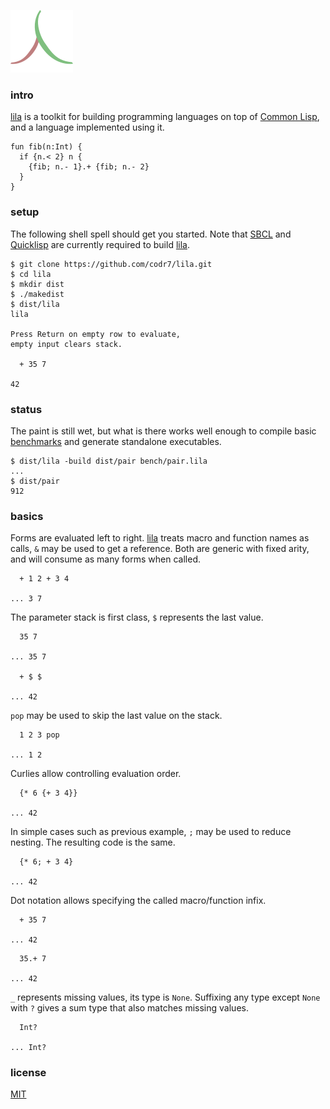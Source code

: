 ![Logo](logo.png)

### intro
[lila](https://github.com/codr7/lila) is a toolkit for building programming languages on top of [Common Lisp](http://www.lispworks.com/documentation/HyperSpec/Front/), and a language implemented using it.

```
fun fib(n:Int) {
  if {n.< 2} n {
    {fib; n.- 1}.+ {fib; n.- 2}
  }
}
```

### setup
The following shell spell should get you started. Note that [SBCL](http://www.sbcl.org/) and [Quicklisp](https://www.quicklisp.org/beta/) are currently required to build [lila](https://github.com/codr7/lila).

```
$ git clone https://github.com/codr7/lila.git
$ cd lila
$ mkdir dist
$ ./makedist
$ dist/lila
lila

Press Return on empty row to evaluate,
empty input clears stack.

  + 35 7

42
```

### status
The paint is still wet, but what is there works well enough to compile basic [benchmarks](https://github.com/codr7/lila/blob/master/bench/) and generate standalone executables.

```
$ dist/lila -build dist/pair bench/pair.lila
...
$ dist/pair
912
```

### basics
Forms are evaluated left to right. [lila](https://github.com/codr7/lila) treats macro and function names as calls, `&` may be used to get a reference. Both are generic with fixed arity, and will consume as many forms when called.

```
  + 1 2 + 3 4

... 3 7
```

The parameter stack is first class, `$` represents the last value.

```
  35 7

... 35 7

  + $ $

... 42
```

`pop` may be used to skip the last value on the stack.

```
  1 2 3 pop

... 1 2
```

Curlies allow controlling evaluation order.

```
  {* 6 {+ 3 4}}
  
... 42
```

In simple cases such as previous example, `;` may be used to reduce nesting. The resulting code is the same.

```
  {* 6; + 3 4}
  
... 42
```

Dot notation allows specifying the called macro/function infix.

```
  + 35 7

... 42
```
```
  35.+ 7

... 42
```

`_` represents missing values, its type is `None`. Suffixing any type except `None` with `?` gives a sum type that also matches missing values.

```
  Int?

... Int?
```

### license
[MIT](https://github.com/codr7/lila/blob/master/LICENSE.txt)